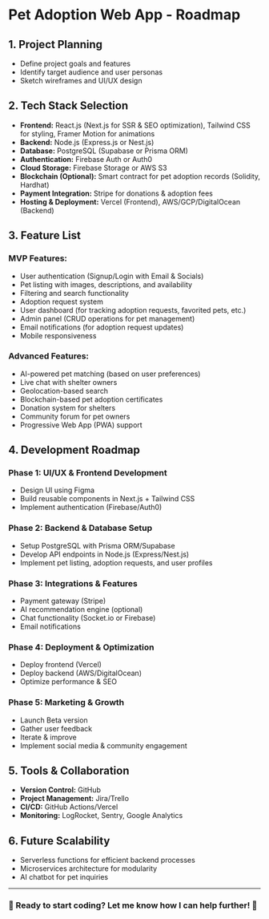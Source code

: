 # Pet Adoption Web App - Roadmap

## 1. **Project Planning**
- Define project goals and features
- Identify target audience and user personas
- Sketch wireframes and UI/UX design

## 2. **Tech Stack Selection**
- **Frontend:** React.js (Next.js for SSR & SEO optimization), Tailwind CSS for styling, Framer Motion for animations
- **Backend:** Node.js (Express.js or Nest.js)
- **Database:** PostgreSQL (Supabase or Prisma ORM) 
- **Authentication:** Firebase Auth or Auth0
- **Cloud Storage:** Firebase Storage or AWS S3
- **Blockchain (Optional):** Smart contract for pet adoption records (Solidity, Hardhat)
- **Payment Integration:** Stripe for donations & adoption fees
- **Hosting & Deployment:** Vercel (Frontend), AWS/GCP/DigitalOcean (Backend)

## 3. **Feature List**
### MVP Features:
- User authentication (Signup/Login with Email & Socials)
- Pet listing with images, descriptions, and availability
- Filtering and search functionality
- Adoption request system
- User dashboard (for tracking adoption requests, favorited pets, etc.)
- Admin panel (CRUD operations for pet management)
- Email notifications (for adoption request updates)
- Mobile responsiveness

### Advanced Features:
- AI-powered pet matching (based on user preferences)
- Live chat with shelter owners
- Geolocation-based search
- Blockchain-based pet adoption certificates
- Donation system for shelters
- Community forum for pet owners
- Progressive Web App (PWA) support

## 4. **Development Roadmap**
### Phase 1: UI/UX & Frontend Development
- Design UI using Figma
- Build reusable components in Next.js + Tailwind CSS
- Implement authentication (Firebase/Auth0)

### Phase 2: Backend & Database Setup
- Setup PostgreSQL with Prisma ORM/Supabase
- Develop API endpoints in Node.js (Express/Nest.js)
- Implement pet listing, adoption requests, and user profiles

### Phase 3: Integrations & Features
- Payment gateway (Stripe)
- AI recommendation engine (optional)
- Chat functionality (Socket.io or Firebase)
- Email notifications

### Phase 4: Deployment & Optimization
- Deploy frontend (Vercel)
- Deploy backend (AWS/DigitalOcean)
- Optimize performance & SEO

### Phase 5: Marketing & Growth
- Launch Beta version
- Gather user feedback
- Iterate & improve
- Implement social media & community engagement

## 5. **Tools & Collaboration**
- **Version Control:** GitHub
- **Project Management:** Jira/Trello
- **CI/CD:** GitHub Actions/Vercel
- **Monitoring:** LogRocket, Sentry, Google Analytics

## 6. **Future Scalability**
- Serverless functions for efficient backend processes
- Microservices architecture for modularity
- AI chatbot for pet inquiries

---
### 🚀 Ready to start coding? Let me know how I can help further! 🎉

